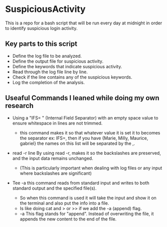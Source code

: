 # SuspiciousActivity
This is a repo for a bash script that will be run every day at midnight in order to identify suspicious login activity.
## Key parts to this script
 - Define the log file to be analyzed.
 - Define the output file for suspicious activity.
 - Define the keywords that indicate suspicious activity.
 - Read through the log file line by line.
 - Check if the line contains any of the suspicious keywords.
 - Log the completion of the analysis.

## Useaful Commands I leaned while doing my own research
 * Using a "IFS= " (Internal Field Separator) with an empty space value to ensure whitespace in lines are not trimmed.
     - this command makes it so that whatever value it is set it to becomes the separator ex: IFS=,  then if you have {Marie, Milly, Maurice, gabriel} the names on this list will be separated by the ,. 
 
 * read -r line By using read -r, makes it so the backslashes are preserved, and the input data remains unchanged.
    - (This is particularly important when dealing with log files or any input where backslashes are significant)
 * Tee -a this command reads from standard input and writes to both standard output and the specified file(s).
    - So when this command is used it will take the input and show it on the terminal and also put the info into a file.
    - Is like doing cat and > or >> if we add the -a (append) flag.
    - -a This flag stands for "append". Instead of overwriting the file, it appends the new content to the end of the file.
